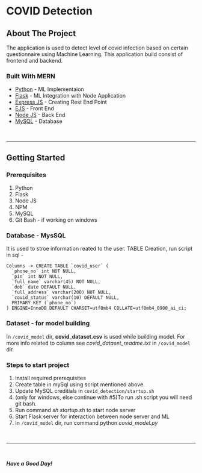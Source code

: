 # COVID Detection
<!-- ABOUT THE PROJECT -->
## About The Project
The application is used to detect level of covid infection based on certain questionnaire using Machine Learning. This application build consist of frontend and backend.
### Built With MERN
* [Python](https://www.python.org/) - ML Implementaion
* [Flask](https://flask.palletsprojects.com/en/2.0.x/) - ML Integration with Node Application
* [Express JS](https://expressjs.com/) - Creating Rest End Point
* [EJS](https://ejs.co/) - Front End
* [Node JS](https://nodejs.org/en/) - Back End 
* [MySQL](https://www.mysql.com/) - Database

<br>
<hr>

<!-- GETTING STARTED -->
## Getting Started
### Prerequisites
1. Python
2. Flask
3. Node JS
4. NPM
5. MySQL
6. Git Bash - if working on windows

### Database - MysSQL
It is used to stroe information reated to the user.
TABLE Creation, run script in sql -
```
Columns -> CREATE TABLE `covid_user` (
  `phone_no` int NOT NULL,
  `pin` int NOT NULL,
  `full_name` varchar(45) NOT NULL,
  `dob` date DEFAULT NULL,
  `full_address` varchar(200) NOT NULL,
  `covid_status` varchar(10) DEFAULT NULL,
  PRIMARY KEY (`phone_no`)
) ENGINE=InnoDB DEFAULT CHARSET=utf8mb4 COLLATE=utf8mb4_0900_ai_ci;
```
### Dataset - for model building
In ```/covid_model``` dir, **covid_dataset.csv** is used while building model. For more info related to column see *covid_dataset_readme.txt* in ```/covid_model``` dir.

### Steps to start project
1. Install required prerequisites
2. Create table in mySql using script mentioned above.
3. Update MySQL creditials in ```covid_detection/startup.sh```
4. (only for windows, else continue with #5)To run .sh script you will need git bash.
5. Run command *sh startup.sh* to start node server
6. Start Flask server for interaction between node server and ML
7. In ```/covid_model``` dir, run command python *covid_model.py* 


<br>
<hr>
<br>

***Have a Good Day!***
